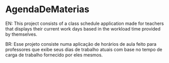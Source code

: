 # AgendaDeMaterias

EN: This project consists of a class schedule application made for teachers that displays their current work days based in the workload time provided by themselves.

BR: Esse projeto consiste numa aplicação de horários de aula feito para professores que exibe seus dias de trabalho atuais com base no tempo de carga de trabalho fornecido por eles mesmos.
